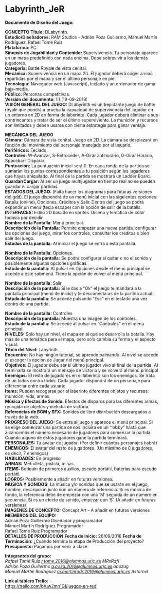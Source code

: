 # Labyrinth_JeR
**Documento de Diseño del Juego:**

**CONCEPTO**
**Título:** DLabyrinth.  
**Estudio/Diseñadores:**  RAM Studios - Adrián Poza Guillermo, Manuel Martín Rodríguez, Rafael Tomé Ruiz  
**Plataforma:** PC  
**Sinopsis de Jugabilidad y Contenido:** Supervivencia. Tu personaje aparece en un mapa predefinido con nada encima. Debe sobrevivir a los demás jugadores.  
**Categoría:** Battle Royale de vista cenital.  
**Mecánica:** Supervivencia en un mapa 2D. El jugador deberá coger armas repartidas por el mapa y ser el último personaje en pie.  
**Tecnología:** Navegador web (Javascript), teclado y un ordenador de gama baja-media.  
**Público:** Personas competitivas.  
**Versión del documento:** 1.1 (19-09-2018)  
**VISIÓN GENERAL DEL JUEGO:** DLabyrinth es un trepidante juego de battle royale que pondrá a prueba la capacidad de supervivencia del jugador en un entorno en 2D en forma de laberinto. Cada jugador deberá eliminar a sus contrincantes y tratar de ser el último superviviente. La munición y recursos son limitados y deben usarse con cierta estrategia para ganar ventaja.  

**MECÁNICA DEL JUEGO**  
**Cámara:** Cámara de vista cenital. Juego en 2D. La cámara se desplazará en función del movimiento del personaje manejado por el usuario.  
**Periféricos:** Teclado.  
**Controles:** W-Avanzar, S-Retroceder, A-Girar antihorario, D-Girar Horario, Spacebar- Disparar.  
**Puntuación:** La puntuación inicial será 0. En cada ronda de la partida se sumarán los puntos correspondientes a tu posición según los jugadores que hayas aniquilado. Al final de la partida se mostrará un Ladder Board.  
**Guardar/Cargar:** Al ser un juego multijugador en tiempo real no se pueden guardar ni cargar partidas.  
**ESTADOS DEL JUEGO:**  (Falta hacer los diagramas para futuras versiones del gdd). El juego dispondrá de un menú inicial con las siguientes opciones: Batalla (online), Opciones, Créditos y Salir. Dentro del juego se podrá expandir un menú (tecla escape) con la opción de salir de la batalla.  
**INTERFACES:** Estilo 2D basado en sprites. Diseño y temática de color todavía por decidir  
**Nombre de la Pantalla:** Menú principal.  
**Descripción de la Pantalla:** Permite empezar una nueva partida, configurar las opciones del juego, mirar los controles, consultar los créditos o bien salir del juego.  
**Estados de la pantalla:** Al iniciar el juego se entra a esta pantalla.  

**Nombre de la Pantalla:** Opciones.  
**Descripción de la pantalla:** Se podrá configurar si quitar o no el sonido y posiblemente algunas opciones gráficas.  
**Estado de la pantalla:** Al pulsar en Opciones desde el menú principal se accede a este submenú. Tiene la opción de volver al menú principal.  

**Nombre de la pantalla:** Salir  
**Descripción de la pantalla:** Si le das a “Ok” el juego te mandará a la pantalla principal (menú de inicio) y te desconectaras de la partida actual.  
**Estado de la pantalla:** Se accede pulsando “Esc” en el teclado una vez dentro de una partida.  

**Nombre de la pantalla:** Controles  
**Descripción de la pantalla:** Muestra una imagen de los controles.  
**Estado de la pantalla:** Se accede al pulsar en “Controles” en el menú principal.  
**NIVELES:** Solo hay un nivel, el mapa en el que se desarrolla la batalla. Hay más de una temática para el mapa, pero sólo cambia su forma y el aspecto visual.  
**Título del Nivel:** Labyrinth.  
**Encuentro:** No hay ningún tutorial, se aprende palmando. Al nivel se accede al escoger la opción de Jugar del menú principal.  
**Objetivos:** El jugador debe ser el último jugador vivo al final de la partida. Al terminarla se mostrará un mensaje de victoria y se volverá al menú principal  
**Enemigos:** El resto de jugadores en el laberinto son los enemigos. Se trata de un todos contra todos. Cada jugador dispondrá de un personaje para diferenciar entre cada usuario.  
**Items:** Pueden recogerse por el laberinto diferentes objetos y recursos: munición, vida, armas.  
**Música y Efectos de Sonido:** Efectos de disparos para las diferentes armas, recogida de objetos y melodía de victoria.  
**Referencias de BGM y SFX:** Sonidos de libre distribución descargados a través de la web.  
**PROGRESO DEL JUEGO:** Se entra al juego y aparece el menú principal. Si se elige comenzar una partida se nos incluirá en un “lobby” hasta que alcancemos el número necesario de jugadores para comenzar la partida. Cuando alguno de estos jugadores gane la partida terminará.  
**PERSONAJES:** Tu avatar de jugador. (Por definir cuántos personajes habrá)  
**ENEMIGOS:** El avatar del resto de jugadores. (Un máximo de 8 jugadores, es decir, 7 enemigos)  
**HABILIDADES:** En progreso  
**ARMAS:** Metralleta, pistola, minas.  
**ITEMS:** Botiquín de primeros auxilios, escudo portátil, baterías para escudo portátil.  
**LOGROS:** Posiblemente a añadir en futuras versiones.  
**MÚSICA Y SONIDOS:** La música y/o sonidos que se usarán en el juego, nombre, descripción junto con un número de referencia. Si es música de fondo, la referencia debe de empezar con una ‘M’ seguida de un número en secuencia. Si es un efecto de sonido, empezar con ‘S’. (A añadir en futuras versiones)  
**IMÁGENES DE CONCEPTO:** Concept Art - A añadir en futuras versiones  
**MIEMBROS DEL EQUIPO:**   
Adrián Poza Guillermo Diseñador y programador  
Manuel Martín Rodríguez Programador  
Rafael Tomé Ruiz  Programador  
**DETALLES DE PRODUCCIÓN**
**Fecha de Inicio:** 26/09/2018
**Fecha de Terminación:** ¿Cuándo termina la etapa de Producción del proyecto?
**Presupuesto:** Pagamos por venir a clase.


**Integrantes del grupo:**  
*Rafael Tomé Ruiz   r.tome.2016@alumnos.urjc.es   MRxRafi  
Adrián Poza Guillermo   a.poza.2016@alumnos.urjc.es    apozag  
Manuel Martín Rodriguez   m.martinrodr.2016@alumnos.urjc.es    Astarhel*  
  
**Link al tablero Trello:**  
https://trello.com/b/uw2mn1GI/juegos-en-red
